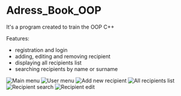 # Adress_Book_OOP

It's a program created to train the OOP C++

Features:

- registration and login
- adding, editing and removing recipient
- displaying all recipients list
- searching recipients by name or surname

![Main menu](images/1.jpg)
![User menu](images/2.jpg)
![Add new recipient](images/3.jpg)
![All recipients list](images/4.jpg)
![Recipient search](images/5.jpg)
![Recipient edit](images/6.jpg)
